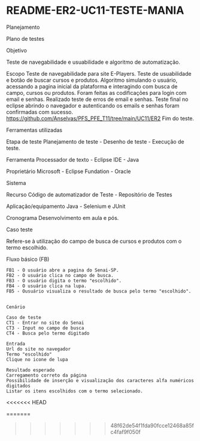 # README-ER2-UC11-TESTE-MANIA

Planejamento

Plano de testes

Objetivo

Teste de navegabilidade e usuabilidade e algoritmo de automatização.

Escopo
Teste de navegabilidade para site E-Players.
Teste de usuabilidade e botão de buscar cursos e produtos.
Algoritmo simulando o usuário, acessando a pagina inicial da plataforma e interagindo com busca de campo, cursos ou produtos.
Foram feitas as codificações para login com email e senhas. 
Realizado teste de erros de email e senhas.
Teste final no eclipse abrindo o navegador e autenticando os emails e senhas foram confirmadas com sucesso.
https://github.com/Anselvas/PFS_PFE_T11/tree/main/UC11/ER2
Fim do teste.

Ferramentas utilizadas

Etapa de teste
Planejamento de teste - Desenho de teste - Execução de teste.

Ferramenta
Processador de texto - Eclipse IDE - Java

Proprietário 
Microsoft - Eclipse Fundation - Oracle

Sistema

Recurso
Código de automatizador de Teste - Repositório de Testes

Aplicação/equipamento
Java - Selenium e JUnit

Cronograma
Desenvolvimento em aula e pós.

Caso teste

Refere-se à utilização do campo de busca de cursos e produtos com o termo escolhido.

Fluxo básico (FB)

    FB1 - O usuário abre a pagina do Senai-SP.
    FB2 - O usuário clica no campo de busca.
    FB3 - O usuário digita o termo "escolhido".
    FB4 - O usuário clica na lupa.
    FB5 - Ousuário visualiza o resultado de busca pelo termo "escolhido".


    Cenário

    Caso de teste
    CT1 - Entrar no site do Senai
    CT3 - Input no campo de busca
    CT4 - Busca pelo termo digitado

    Entrada
    Url do site no navegador
    Termo "escolhido"
    Clique no icone de lupa

    Resultado esperado
    Carregamento correto da página
    Possibilidade de inserção e visualização dos caracteres alfa numéricos digitados
    Listar os itens escolhidos com o termo selecionado.
<<<<<<< HEAD







=======
>>>>>>> 48f62de54f1fda90fcce12468a85fc4faf9f050f
